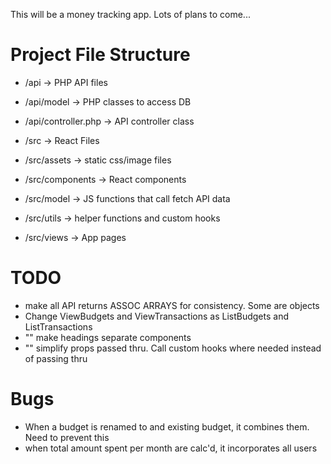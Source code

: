 This will be a money tracking app. Lots of plans to come...

# Project File Structure

- /api -> PHP API files
- /api/model -> PHP classes to access DB
- /api/controller.php -> API controller class

- /src -> React Files
- /src/assets -> static css/image files
- /src/components -> React components
- /src/model -> JS functions that call fetch API data
- /src/utils -> helper functions and custom hooks
- /src/views -> App pages

# TODO
- make all API returns ASSOC ARRAYS for consistency. Some are objects
- Change ViewBudgets and ViewTransactions as ListBudgets and ListTransactions
- "" make headings separate components
- "" simplify props passed thru. Call custom hooks where needed instead of passing thru

# Bugs
- When a budget is renamed to and existing budget, it combines them. Need to prevent this
- when total amount spent per month are calc'd, it incorporates all users